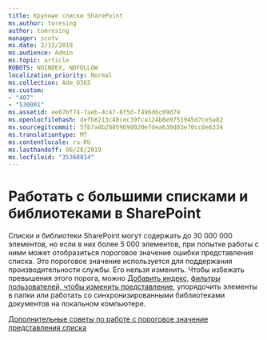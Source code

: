 ```yaml
---
title: Крупные списки SharePoint
ms.author: toresing
author: tomresing
manager: scotv
ms.date: 2/12/2018
ms.audience: Admin
ms.topic: article
ROBOTS: NOINDEX, NOFOLLOW
localization_priority: Normal
ms.collection: Adm_O365
ms.custom:
- "407"
- "530001"
ms.assetid: ee07bf74-7aeb-4c47-8f5d-f496d6c09d79
ms.openlocfilehash: defb8213c48cec39fca124b8e9751945d7ce5a82
ms.sourcegitcommit: 5fb7a4b28859690020efdea630d03e70cc0e6334
ms.translationtype: MT
ms.contentlocale: ru-RU
ms.lasthandoff: 06/28/2019
ms.locfileid: "35368814"
---
```

# <a name="work-with-large-lists-and-libraries-in-sharepoint"></a>Работать с большими списками и библиотеками в SharePoint

Списки и библиотеки SharePoint могут содержать до 30 000 000 элементов, но если в них более 5 000 элементов, при попытке работы с ними может отобразиться пороговое значение ошибки представления списка. Это пороговое значение используется для поддержания производительности службы. Его нельзя изменить. Чтобы избежать превышения этого порога, можно [Добавить индекс](https://go.microsoft.com/fwlink/?linkid=867784), [фильтры пользователей, чтобы изменить представление](https://go.microsoft.com/fwlink/?linkid=867786), упорядочить элементы в папки или работать со синхронизированными библиотеками документов на локальном компьютере.
  
[Дополнительные советы по работе с пороговое значение представления списка](https://go.microsoft.com/fwlink/?linkid=867787)
  